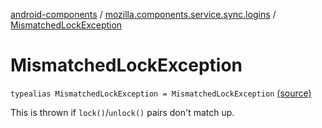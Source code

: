 [android-components](../index.md) / [mozilla.components.service.sync.logins](index.md) / [MismatchedLockException](./-mismatched-lock-exception.md)

# MismatchedLockException

`typealias MismatchedLockException = MismatchedLockException` [(source)](https://github.com/mozilla-mobile/android-components/blob/master/components/service/sync-logins/src/main/java/mozilla/components/service/sync/logins/SyncableLoginsStorage.kt#L66)

This is thrown if `lock()`/`unlock()` pairs don't match up.


